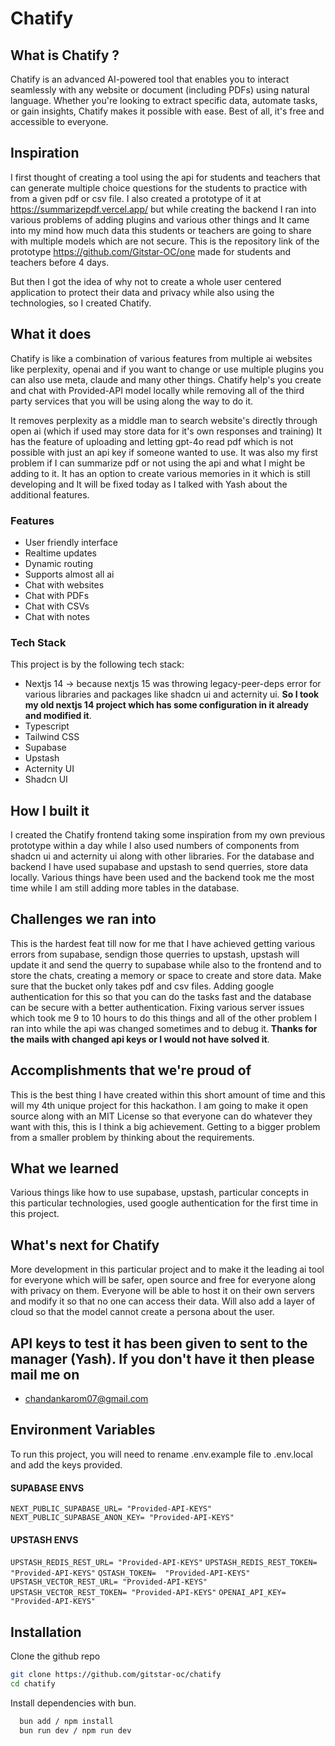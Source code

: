# Chatify
## What is Chatify ?
 Chatify is an advanced AI-powered tool that enables you to interact seamlessly with any website or document (including PDFs) using natural language. Whether you're looking to extract specific data, automate tasks, or gain insights, Chatify makes it possible with ease. Best of all, it's free and accessible to everyone.

## Inspiration
I first thought of creating a tool using the api for students and teachers that can generate multiple choice questions for the students to practice with from a given pdf or csv file. I also created a prototype of it at https://summarizepdf.vercel.app/ but while creating the backend I ran into various problems of adding plugins and various other things and It came into my mind how much data this students or teachers are going to share with multiple models which are not secure. This is the repository link of the prototype https://github.com/Gitstar-OC/one made for students and teachers before 4 days.

But then I got the idea of why not to create a whole user centered application to protect their data and privacy while also using the technologies, so I created Chatify.

## What it does
Chatify is like a combination of various features from multiple ai websites like perplexity, openai and if you want to change or use multiple plugins you can also use meta, claude and many other things. Chatify help's you create and chat with Provided-API model locally while removing all of the third party services that you will be using along the way to do it.

It removes perplexity as a middle man to search website's directly through open ai (which if used may store data for it's own responses and training) It has the feature of uploading and letting gpt-4o read pdf which is not possible with just an api key if someone wanted to use. It was also my first problem if I can summarize pdf or not using the api and what I might be adding to it. It has an option to create various memories in it which is still developing and It will be fixed today as I talked with Yash about the additional features.


### Features
- User friendly interface 
- Realtime updates
- Dynamic routing
- Supports almost all ai
- Chat with websites
- Chat with PDFs
- Chat with CSVs
- Chat with notes

### Tech Stack

This project is by the following tech stack:

- Nextjs 14  -> because nextjs 15 was throwing legacy-peer-deps error for various libraries and packages like shadcn ui and acternity ui. **So I took my old nextjs 14 project which has some configuration in it already and modified it**.
- Typescript
- Tailwind CSS
- Supabase
- Upstash 
- Acternity UI
- Shadcn UI

## How I built it
I created the Chatify frontend taking some inspiration from my own previous prototype within a day while I also used numbers of components from shadcn ui and acternity ui along with other libraries. For the database and backend I have used supabase and upstash to send querries, store data locally. Various things have been used and the backend took me the most time while I am still adding more tables in the database.

## Challenges we ran into
This is the hardest feat till now for me that I have achieved getting various errors from supabase, sendign those querries to upstash, upstash will update it and send the querry to supabase while also to the frontend and to store the chats, creating a memory or space to create and store data. Make sure that the bucket only takes pdf and csv files. Adding google authentication for this so that you can do the tasks fast and the database can be secure with a better authentication. Fixing various server issues which took me 9 to 10 hours to do this things and all of the other problem I ran into while the api was changed sometimes and to debug it. **Thanks for the mails with changed api keys or I would not have solved it**. 

## Accomplishments that we're proud of
This is the best thing I have created within this short amount of time and this will my 4th unique project for this hackathon. I am going to make it open source along with an MIT License so that everyone can do whatever they want with this, this is I think a big achievement. Getting to a bigger problem from a smaller problem by thinking about the requirements.

## What we learned
Various things like how to use supabase, upstash, particular concepts in this particular technologies, used google authentication for the first time in this project. 

## What's next for Chatify
More development in this particular project and to make it the leading ai tool for everyone which will be safer, open source and free for everyone along with privacy on them. Everyone will be able to host it on their own servers and modify it so that no one can access their data. Will also add a layer of cloud so that the model cannot create a persona about the user. 


## API keys to test it has been given to sent to the manager (Yash). If you don't have it then please mail me on 
- chandankarom07@gmail.com


## Environment Variables

To run this project, you will need to rename .env.example file to .env.local and add the keys provided. 

#### SUPABASE ENVS
`NEXT_PUBLIC_SUPABASE_URL= "Provided-API-KEYS"`
`NEXT_PUBLIC_SUPABASE_ANON_KEY= "Provided-API-KEYS"`
            
#### UPSTASH ENVS
`UPSTASH_REDIS_REST_URL= "Provided-API-KEYS"`
`UPSTASH_REDIS_REST_TOKEN= "Provided-API-KEYS"`
`QSTASH_TOKEN=  "Provided-API-KEYS"`
`UPSTASH_VECTOR_REST_URL= "Provided-API-KEYS"`
`UPSTASH_VECTOR_REST_TOKEN= "Provided-API-KEYS"`
`OPENAI_API_KEY= "Provided-API-KEYS"`


## Installation

Clone the github repo
```bash 
git clone https://github.com/gitstar-oc/chatify
cd chatify
```
Install dependencies with bun.

```bash
  bun add / npm install
  bun run dev / npm run dev
```